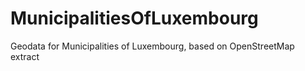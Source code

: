 MunicipalitiesOfLuxembourg
==========================

Geodata for Municipalities of Luxembourg, based on OpenStreetMap extract
